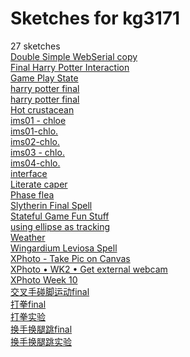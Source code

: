 # Sketches for kg3171
27 sketches  
[Double Simple WebSerial copy](https://editor.p5js.org/kg3171/sketches/IC_Fje7RA)<!-- 2022-10-16T19:18:32.650Z -->  
[Final Harry Potter Interaction](https://editor.p5js.org/kg3171/sketches/jJZsJNJw7)<!-- 2023-04-23T16:25:57.492Z -->  
[Game Play State](https://editor.p5js.org/kg3171/sketches/8UXfiRAK3)<!-- 2022-10-05T19:12:59.041Z -->  
[harry potter final](https://editor.p5js.org/kg3171/sketches/pv0Sz3_Cj)<!-- 2023-04-23T16:49:55.462Z -->  
[harry potter final](https://editor.p5js.org/kg3171/sketches/7gWwpsLbZ)<!-- 2023-04-21T14:45:53.255Z -->  
[Hot crustacean](https://editor.p5js.org/kg3171/sketches/nNaa7cCKt)<!-- 2022-10-10T04:13:41.093Z -->  
[ims01 - chloe](https://editor.p5js.org/kg3171/sketches/12H2WCPXU)<!-- 2024-03-12T15:41:19.350Z -->  
[ims01-chlo.](https://editor.p5js.org/kg3171/sketches/9E7SkIi1J)<!-- 2024-03-26T14:07:44.369Z -->  
[ims02-chlo.](https://editor.p5js.org/kg3171/sketches/IO23zlwZ3)<!-- 2024-04-02T15:47:49.521Z -->  
[ims03 - chlo.](https://editor.p5js.org/kg3171/sketches/01Twqt8Ct)<!-- 2024-04-09T13:35:22.852Z -->  
[ims04-chlo.](https://editor.p5js.org/kg3171/sketches/4sp9J0yL-f)<!-- 2024-04-16T11:18:48.902Z -->  
[interface](https://editor.p5js.org/kg3171/sketches/FAK45cDb0)<!-- 2023-04-24T13:29:49.895Z -->  
[Literate caper](https://editor.p5js.org/kg3171/sketches/DH4dbUGoZ)<!-- 2022-10-03T19:22:28.678Z -->  
[Phase flea](https://editor.p5js.org/kg3171/sketches/ITnDZZxcV)<!-- 2022-10-17T19:25:03.439Z -->  
[Slytherin Final Spell](https://editor.p5js.org/kg3171/sketches/JpDs89NoE)<!-- 2023-05-03T20:41:21.699Z -->  
[Stateful Game Fun Stuff](https://editor.p5js.org/kg3171/sketches/RjIdsLK2F)<!-- 2022-10-10T01:24:01.336Z -->  
[using ellipse as tracking](https://editor.p5js.org/kg3171/sketches/6nnzLglw1)<!-- 2023-04-23T17:48:21.612Z -->  
[Weather](https://editor.p5js.org/kg3171/sketches/DDR2e18mW)<!-- 2022-11-13T18:26:32.013Z -->  
[Wingardium Leviosa Spell](https://editor.p5js.org/kg3171/sketches/ugwskQkXT)<!-- 2023-05-03T01:38:06.526Z -->  
[XPhoto - Take Pic on Canvas](https://editor.p5js.org/kg3171/sketches/QUXA7qWVG)<!-- 2024-02-01T15:53:26.252Z -->  
[XPhoto • WK2 • Get external webcam](https://editor.p5js.org/kg3171/sketches/-RoyqQUuN)<!-- 2024-02-01T16:25:34.738Z -->  
[XPhoto Week 10](https://editor.p5js.org/kg3171/sketches/XqtIs0y7O)<!-- 2024-04-16T13:23:13.022Z -->  
[交叉手碰脚运动final](https://editor.p5js.org/kg3171/sketches/N_YQEU7TG)<!-- 2022-12-10T15:10:14.160Z -->  
[打拳final](https://editor.p5js.org/kg3171/sketches/V_nz-Jj0K)<!-- 2022-12-10T05:38:46.039Z -->  
[打拳实验](https://editor.p5js.org/kg3171/sketches/r5vdwoCeL)<!-- 2022-12-10T05:46:03.361Z -->  
[换手换腿跳final](https://editor.p5js.org/kg3171/sketches/YN1sQlbWH)<!-- 2022-12-10T16:20:06.077Z -->  
[换手换腿跳实验](https://editor.p5js.org/kg3171/sketches/JV2MQUkOO)<!-- 2022-12-10T06:07:46.881Z -->  
